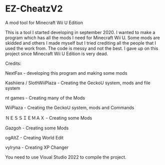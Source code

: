 # EZ-CheatzV2
A mod tool for Minecraft Wii U Edition

This is a tool I started developing in september 2020. I wanted to make a program which has all the mods I need for Minecraft Wii U. Some mods are skidded and others I made myself but I tried crediting all the people that I used the work from. The code is messy and not the best.
I gave up on this project since Minecraft Wii U Edition is very dead.



Credits:

NextFax - developing this program and making some mods 

Kashiiera / SlothWiiPlaza - Creating the GeckoU system, mods and file system 

nt games - Creating many of the Mods 

WiiPlaza - Creating the GeckoU system, mods and Commands 

ＮＥＳＳＩＥＭＡＸ - Creating some Mods 

Gazgoh - Creating some Mods 

ogAltZ - Creating World Edit

vylryna - Creating XP Changer



You need to use Visual Studio 2022 to compile the project.
